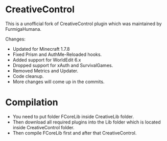 CreativeControl
===============

This is a unofficial fork of CreativeControl plugin which was maintained by FurmigaHumana.

Changes:
* Updated for Minecraft 1.7.8
* Fixed Prism and AuthMe-Reloaded hooks.
* Added support for WorldEdit 6.x
* Dropped support for xAuth and SurvivalGames.
* Removed Metrics and Updater.
* Code cleanup.
* More changes will come up in the commits.

Compilation
===========
* You need to put folder FCoreLib inside CreativeLib folder.
* Then download all required plugins into the Lib folder which is located inside CreativeControl folder.
* Then compile FCoreLib first and after that CreativeControl.
